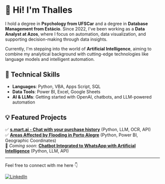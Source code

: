 # 👋 Hi! I'm Thalles

I hold a degree in **Psychology from UFSCar** and a degree in **Database Management from Estácio**. Since 2022, I've been working as a **Data Analyst at Azos**, where I focus on automation, data visualization, and supporting decision-making through data insights.

Currently, I'm stepping into the world of **Artificial Intelligence**, aiming to combine my analytical background with cutting-edge technologies like language models and intelligent automation.

## 🚀 Technical Skills

- **Languages**: Python, VBA, Apps Script, SQL  
- **Data Tools**: Power BI, Excel, Google Sheets  
- **AI & LLMs**: Getting started with OpenAI, chatbots, and LLM-powered automation

## 💡 Featured Projects
✅ [**s.mart.ai - Chat with your purchase history**](https://github.com/thallescunhadeoliveira/s.mart.ai) (Python, LLM, OCR, API)<br>
✅ [**Areas Affected by Flooding in Porto Alegre**](https://github.com/thallescunhadeoliveira/Levantamento-de-Localiza-es-Afetadas-pelas-Enchentes-POA-) (Python, Power BI, Geographic Coordinates)<br>
📌 *Coming soon*: [**Chatbot Integrated to WhatsApp with Artificial Intelligence**](https://github.com/thallescunhadeoliveira/ChatBot-Integrado-ao-WhatsApp) (Python, LLM, API)

---

Feel free to connect with me here 👇

[![LinkedIn](https://img.shields.io/badge/LinkedIn-blue?logo=linkedin)](https://linkedin.com/in/thalles-cunha-de-oliveira)




<!--
- ### Hi there 👋

**thallescunhadeoliveira/thallescunhadeoliveira** is a ✨ _special_ ✨ repository because its `README.md` (this file) appears on your GitHub profile.

Here are some ideas to get you started:

- 🔭 I’m currently working on ...
- 🌱 I’m currently learning ...
- 👯 I’m looking to collaborate on ...
- 🤔 I’m looking for help with ...
- 💬 Ask me about ...
- 📫 How to reach me: ...
- 😄 Pronouns: ...
- ⚡ Fun fact: ...
-->
